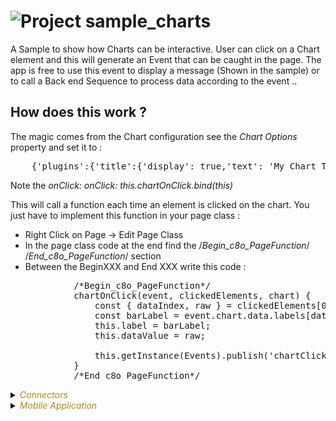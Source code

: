 
# ![](https://github.com/convertigo/convertigo/blob/develop/engine/src/com/twinsoft/convertigo/beans/core/images/project_color_16x16.png?raw=true "Project") sample_charts

A Sample to show how Charts can be interactive. User can click on a Chart element and this will generate an Event that can be caught in the page. The app is free to use this event to display a message (Shown in the sample) or to call a Back end Sequence to process data according to the event ..

## How does this work ? 
The magic  comes from the Chart configuration see the _Chart Options_ property and set it to :

<pre>
	{'plugins':{'title':{'display': true,'text': 'My Chart Title'}, 'responsive': true, 'maintainAspectRatio': false}, onClick: this.chartOnClick.bind(this) }
</pre>

Note the _onClick: onClick: this.chartOnClick.bind(this)_

This will call a function each time an element is clicked on the chart. You just have to implement this function in your page class :

* Right Click on Page -> Edit Page Class
* In the page class code at the end find the  	/*Begin_c8o_PageFunction*/ /*End_c8o_PageFunction*/ section
* Between the BeginXXX and End XXX write this code :
<pre>
			/*Begin_c8o_PageFunction*/
			chartOnClick(event, clickedElements, chart) {
				const { dataIndex, raw } = clickedElements[0].element.$context
		  		const barLabel = event.chart.data.labels[dataIndex]
		  		this.label = barLabel;
		  		this.dataValue = raw;
		  		
				this.getInstance(Events).publish('chartClicked', { label: barLabel, value: raw});
			}
			/*End_c8o_PageFunction*/
</pre>





<details><summary><span style="color:DarkGoldenRod"><i>Connectors</i></span></summary><blockquote><p>


## ![](https://github.com/convertigo/convertigo/blob/develop/engine/src/com/twinsoft/convertigo/beans/connectors/images/sqlconnector_color_16x16.png?raw=true "SqlConnector") void

void connector, replace or don't use it

<details><summary><span style="color:DarkGoldenRod"><i>Transactions</i></span></summary><blockquote><p>


### ![](https://github.com/convertigo/convertigo/blob/develop/engine/src/com/twinsoft/convertigo/beans/transactions/images/sqltransaction_color_16x16.png?raw=true "SqlTransaction") void

does nothing
</p></blockquote></details>
</p></blockquote></details>

<details><summary><span style="color:DarkGoldenRod"><i>Mobile Application</i></span></summary><blockquote><p>


## ![](https://github.com/convertigo/convertigo/blob/develop/engine/src/com/twinsoft/convertigo/beans/core/images/mobileapplication_color_16x16.png?raw=true "MobileApplication") Application

Describes the mobile application global properties

<details><summary><span style="color:DarkGoldenRod"><i>Pages</i></span></summary><blockquote><p>


### ![](https://github.com/convertigo/convertigo/blob/develop/engine/src/com/twinsoft/convertigo/beans/ngx/components/images/pagecomponent_color_16x16.png?raw=true "PageComponent") Page

My First Page as root page
</p></blockquote></details>
</p></blockquote></details>
